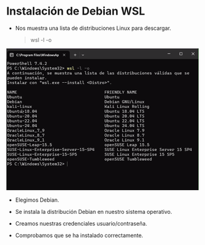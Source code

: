 
# Instalación de Debian WSL

- Nos muestra una lista de distribuciones Linux para descargar.
  > wsl -l -o

![captura](/img/captura5.png)

- Elegimos Debian.

- Se instala la distribución Debian en nuestro sistema operativo.

- Creamos nuestras credenciales usuario/contraseña.

- Comprobamos que se ha instalado correctamente.
